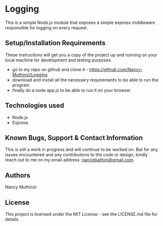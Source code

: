 # Logging
This is a simple Node.js module that exposes a simple express middleware responsible for logging on every request.

## Setup/Installation Requirements
These instructions will get you a copy of the project up and running on your local machine for development and testing purposes.
* go to my repo on github and clone it - https://github.com/Nancy-Muthinzi/Logging
* download and install all the necessary requirements to be able to run the program
* finally do a node app.js to be able to run it on your browser

## Technologies used
* Node.js
* Express

## Known Bugs, Support & Contact Information
This is still a work in progress and will continue to be worked on. But for any issues encountered and any contributions to the code or design, kindly reach out to me on my email address: nanciekathini@gmail.com.

## Authors
Nancy Muthinzi

## License
This project is licensed under the MIT License - see the LICENSE.md file for details
